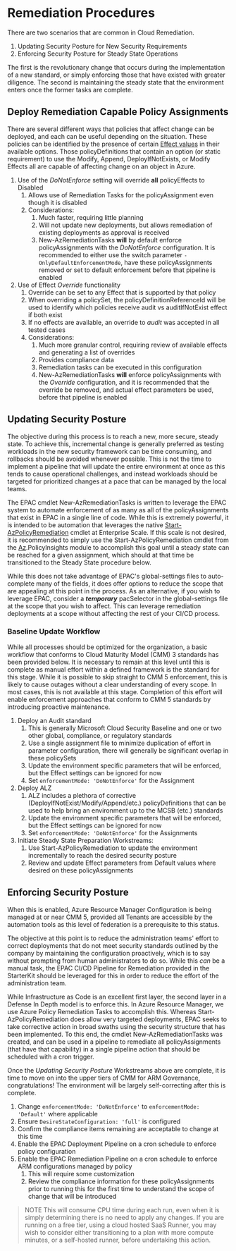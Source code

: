# Remediation Procedures

There are two scenarios that are common in Cloud Remediation.

1. Updating Security Posture for New Security Requirements
2. Enforcing Security Posture for Steady State Operations

The first is the revolutionary change that occurs during the implementation of a new standard, or simply enforcing those that have existed with greater diligence. The second is maintaining the steady state that the environment enters once the former tasks are complete.

## Deploy Remediation Capable Policy Assignments

There are several different ways that policies that affect change can be deployed, and each can be useful depending on the situation. These policies can be identified by the presence of certain [Effect values](https://learn.microsoft.com/en-us/azure/governance/policy/concepts/effect-basics) in their available options. Those policyDefinitions that contain an option (or static requirement) to use the Modify, Append, DeployIfNotExists, or Modify Effects all are capable of affecting change on an object in Azure.

1. Use of the *DoNotEnforce* setting will override **all** policyEffects to Disabled
    1. Allows use of Remediation Tasks for the policyAssignment even though it is disabled
    1. Considerations:
        1. Much faster, requiring little planning
        1. Will not update new deployments, but allows remediation of existing deployments as approval is received
        1. New-AzRemediationTasks **will** by default enforce policyAssignments with the *DoNotEnforce* configuration. It is recommended to either use the switch parameter `-OnlyDefaultEnforcementMode`, have these policyAssignments removed or set to default enforcement before that pipeline is enabled
1. Use of Effect *Override* functionality
    1. Override can be set to any Effect that is supported by that policy
    1. When overriding a policySet, the policyDefinitionReferenceId will be used to identify which policies receive audit vs auditIfNotExist effect if both exist
    1. If no effects are available, an override to *audit* was accepted in all tested cases
    1. Considerations:
        1. Much more granular control, requiring review of available effects and generating a list of overrides
        1. Provides compliance data
        1. Remediation tasks can be executed in this configuration
        1. New-AzRemediationTasks **will** enforce policyAssignments with the *Override* configuration, and it is recommended that the override be removed, and actual effect parameters be used, before that pipeline is enabled

## Updating Security Posture

The objective during this process is to reach a new, more secure, steady state. To achieve this, incremental change is generally preferred as testing workloads in the new security framework can be time consuming, and rollbacks should be avoided whenever possible. This is not the time to implement a pipeline that will update the entire environment at once as this tends to cause operational challenges, and instead workloads should be targeted for prioritized changes at a pace that can be managed by the local teams.

The EPAC cmdlet New-AzRemediationTasks is written to leverage the EPAC system to automate enforcement of as many as all of the policyAssignments that exist in EPAC in a single line of code. While this is extremely powerful, it is intended to be automation that leverages the native [Start-AzPolicyRemediation](https://learn.microsoft.com/en-us/powershell/module/az.policyinsights/start-azpolicyremediation) cmdlet at Enterprise Scale. If this scale is not desired, it is recommended to simply use the Start-AzPolicyRemediation cmdlet from the [Az](https://www.powershellgallery.com/packages/Az).PolicyInsights module to accomplish this goal until a steady state can be reached for a given assignment, which should at that time be transitioned to the Steady State procedure below.

While this does not take advantage of EPAC's global-settings files to auto-complete many of the fields, it does offer options to reduce the scope that are appealing at this point in the process. As an alternative, if you wish to leverage EPAC, consider a ***temporary*** pacSelector in the global-settings file at the scope that you wish to affect. This can leverage remediation deployments at a scope without affecting the rest of your CI/CD process.

### Baseline Update Workflow

While all processes should be optimized for the organization, a basic workflow that conforms to Cloud Maturity Model (CMM) 3 standards has been provided below. It is necessary to remain at this level until this is complete as manual effort within a defined framework is the standard for this stage. While it is possible to skip straight to CMM 5 enforcement, this is likely to cause outages without a clear understanding of every scope. In most cases, this is not available at this stage. Completion of this effort will enable enforcement approaches that conform to CMM 5 standards by introducing proactive maintenance.

1. Deploy an Audit standard
    1. This is generally Microsoft Cloud Security Baseline and one or two other global, compliance, or regulatory standards
    1. Use a single assignment file to minimize duplication of effort in parameter configuration, there will generally be significant overlap in these policySets
    1. Update the environment specific parameters that will be enforced, but the Effect settings can be ignored for now
    1. Set `enforcementMode: 'DoNotEnforce'` for the Assignment
1. Deploy ALZ
    1. ALZ includes a plethora of corrective (DeployIfNotExist/Modify/Append/etc.) policyDefinitions that can be used to help bring an environment up to the MCSB (etc.) standards
    1. Update the environment specific parameters that will be enforced, but the Effect settings can be ignored for now
    1. Set `enforcementMode: 'DoNotEnforce'` for the Assignments
1. Initiate Steady State Preparation Workstreams:
    1. Use Start-AzPolicyRemediation to update the environment incrementally to reach the desired security posture
    1. Review and update Effect parameters from Default values where desired on these policyAssignments

## Enforcing Security Posture

When this is enabled, Azure Resource Manager Configuration is being managed at or near CMM 5, provided all Tenants are accessible by the automation tools as this level of federation is a prerequisite to this status.

The objective at this point is to reduce the administration teams' effort to correct deployments that do not meet security standards outlined by the company by maintaining the configuration proactively, which is to say without prompting from human administrators to do so. While this *can* be a manual task, the EPAC CI/CD Pipeline for Remediation provided in the StarterKit should be leveraged for this in order to reduce the effort of the administration team.

While Infrastructure as Code is an excellent first layer, the second layer in a Defense In Depth model is to enforce this. In Azure Resource Manager, we use Azure Policy Remediation Tasks to accomplish this. Whereas Start-AzPolicyRemediation does allow very targeted deployments, EPAC seeks to take corrective action in broad swaths using the security structure that has been implemented. To this end, the cmdlet New-AzRemediationTasks was created, and can be used in a pipeline to remediate all policyAssignments (that have that capability) in a single pipeline action that should be scheduled with a cron trigger.

Once the *Updating Security Posture* Workstreams above are complete, it is time to move on into the upper tiers of CMM for ARM Governance, congratulations! The environment will be largely self-correcting after this is complete.

1. Change `enforcementMode: 'DoNotEnforce'` to `enforcementMode: 'Default'` where applicable
1. Ensure `DesireStateConfiguration: 'full'` is configured
1. Confirm the compliance items remaining are acceptable to change at this time
1. Enable the EPAC Deployment Pipeline on a cron schedule to enforce policy configuration
1. Enable the EPAC Remediation Pipeline on a cron schedule to enforce ARM configurations managed by policy
    1. This will require some customization
    1. Review the compliance information for these policyAssignments prior to running this for the first time to understand the scope of change that will be introduced

 > NOTE
 > This will consume CPU time during each run, even when it is simply determining there is no need to apply any changes. If you are running on a free tier, using a cloud hosted SaaS Runner, you may wish to consider either transitioning to a plan with more compute minutes, or a self-hosted runner, before undertaking this action.
